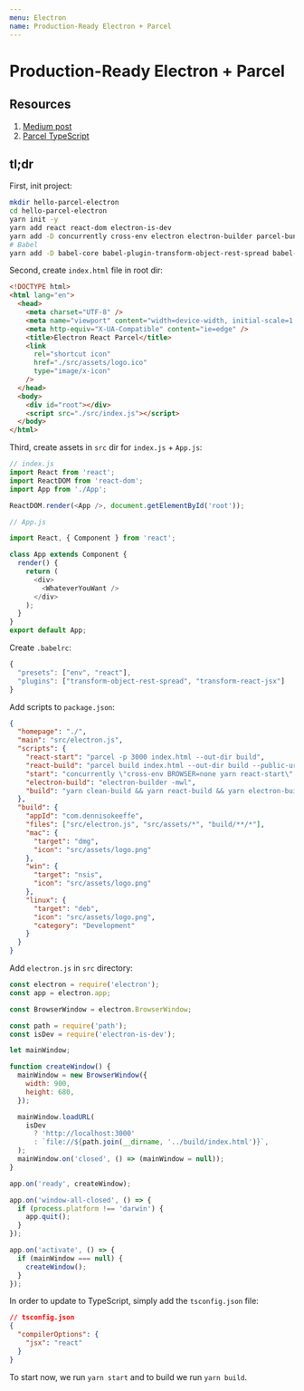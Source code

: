 ```yaml
---
menu: Electron
name: Production-Ready Electron + Parcel
---
```


# Production-Ready Electron + Parcel

## Resources

1. [Medium post](https://medium.com/@yogeshkumarr/production-ready-electron-app-using-react-and-parcel-web-bundler-74dcda63f148)
2. [Parcel TypeScript](https://parceljs.org/typeScript.html)

## tl;dr

First, init project:

```sh
mkdir hello-parcel-electron
cd hello-parcel-electron
yarn init -y
yarn add react react-dom electron-is-dev
yarn add -D concurrently cross-env electron electron-builder parcel-bundler wait-on typescript
# Babel
yarn add -D babel-core babel-plugin-transform-object-rest-spread babel-plugin-transform-react-jsx babel-preset-env babel-preset-react
```

Second, create `index.html` file in root dir:

```html
<!DOCTYPE html>
<html lang="en">
  <head>
    <meta charset="UTF-8" />
    <meta name="viewport" content="width=device-width, initial-scale=1.0" />
    <meta http-equiv="X-UA-Compatible" content="ie=edge" />
    <title>Electron React Parcel</title>
    <link
      rel="shortcut icon"
      href="./src/assets/logo.ico"
      type="image/x-icon"
    />
  </head>
  <body>
    <div id="root"></div>
    <script src="./src/index.js"></script>
  </body>
</html>
```

Third, create assets in `src` dir for `index.js` + `App.js`:

```javascript
// index.js
import React from 'react';
import ReactDOM from 'react-dom';
import App from './App';

ReactDOM.render(<App />, document.getElementById('root'));

// App.js

import React, { Component } from 'react';

class App extends Component {
  render() {
    return (
      <div>
        <WhateverYouWant />
      </div>
    );
  }
}
export default App;
```

Create `.babelrc`:

```javascript
{
  "presets": ["env", "react"],
  "plugins": ["transform-object-rest-spread", "transform-react-jsx"]
}
```

Add scripts to `package.json`:

```json
{
  "homepage": "./",
  "main": "src/electron.js",
  "scripts": {
    "react-start": "parcel -p 3000 index.html --out-dir build",
    "react-build": "parcel build index.html --out-dir build --public-url ./",
    "start": "concurrently \"cross-env BROWSER=none yarn react-start\" \"wait-on http://localhost:3000 && electron . \"",
    "electron-build": "electron-builder -mwl",
    "build": "yarn clean-build && yarn react-build && yarn electron-build"
  },
  "build": {
    "appId": "com.dennisokeeffe",
    "files": ["src/electron.js", "src/assets/*", "build/**/*"],
    "mac": {
      "target": "dmg",
      "icon": "src/assets/logo.png"
    },
    "win": {
      "target": "nsis",
      "icon": "src/assets/logo.png"
    },
    "linux": {
      "target": "deb",
      "icon": "src/assets/logo.png",
      "category": "Development"
    }
  }
}
```

Add `electron.js` in `src` directory:

```javascript
const electron = require('electron');
const app = electron.app;

const BrowserWindow = electron.BrowserWindow;

const path = require('path');
const isDev = require('electron-is-dev');

let mainWindow;

function createWindow() {
  mainWindow = new BrowserWindow({
    width: 900,
    height: 680,
  });

  mainWindow.loadURL(
    isDev
      ? 'http://localhost:3000'
      : `file://${path.join(__dirname, '../build/index.html')}`,
  );
  mainWindow.on('closed', () => (mainWindow = null));
}

app.on('ready', createWindow);

app.on('window-all-closed', () => {
  if (process.platform !== 'darwin') {
    app.quit();
  }
});

app.on('activate', () => {
  if (mainWindow === null) {
    createWindow();
  }
});
```

In order to update to TypeScript, simply add the `tsconfig.json` file:

```json
// tsconfig.json
{
  "compilerOptions": {
    "jsx": "react"
  }
}
```

To start now, we run `yarn start` and to build we run `yarn build`.
